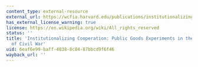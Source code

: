 ```yaml
---
content_type: external-resource
external_url: https://wcfia.harvard.edu/publications/institutionalizing-cooperation-public-goods-experiments-aftermath-civil-war
has_external_license_warning: true
license: https://en.wikipedia.org/wiki/All_rights_reserved
status: ''
title: 'Institutionalizing Cooperation: Public Goods Experiments in the Aftermath
  of Civil War'
uid: 6eaf6e99-baff-4838-8c84-87bbcd9f6f46
wayback_url: ''
---
```

